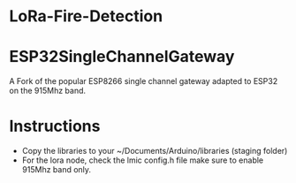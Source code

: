 # LoRa-Fire-Detection

# ESP32SingleChannelGateway
A Fork of the popular ESP8266 single channel gateway adapted to ESP32 on the 915Mhz band.

# Instructions
- Copy the libraries to your ~/Documents/Arduino/libraries (staging folder)
- For the lora node, check the lmic config.h file make sure to enable 915Mhz band only.
